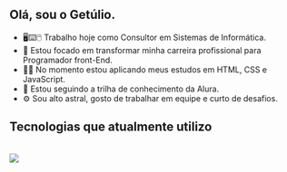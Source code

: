 ## Olá, sou o Getúlio.

- :desktop_computer::keyboard::computer_mouse: Trabalho hoje como Consultor em Sistemas de Informática.
- :dart: Estou focado em transformar minha carreira profissional para Programador front-End.
- :man_student: No momento estou aplicando meus estudos em HTML, CSS e JavaScript. 
- :notebook_with_decorative_cover:	Estou seguindo a trilha de conhecimento da Alura.
- :gear: Sou alto astral, gosto de trabalhar em equipe e curto de desafios.


## Tecnologias que atualmente utilizo

<div style="display: inline_box"><br/>
    <img align="center" alt"html5" src="[https://img.shields.io/badge/HTML-239120?style=for-the-badge&logo=html5&logoColor=white](https://img.shields.io/badge/HTML5-E34F26?style=for-the-badge&logo=html5&logoColor=white)">
  
 </div>
  

